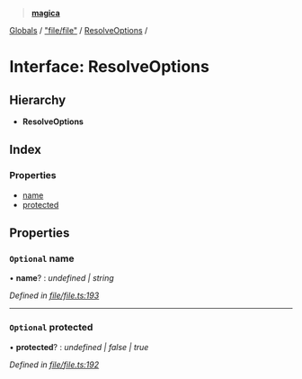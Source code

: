 > **[magica](../README.md)**

[Globals](../README.md) / ["file/file"](../modules/_file_file_.md) / [ResolveOptions](_file_file_.resolveoptions.md) /

# Interface: ResolveOptions

## Hierarchy

* **ResolveOptions**

## Index

### Properties

* [name](_file_file_.resolveoptions.md#optional-name)
* [protected](_file_file_.resolveoptions.md#optional-protected)

## Properties

### `Optional` name

• **name**? : *undefined | string*

*Defined in [file/file.ts:193](https://github.com/cancerberoSgx/magica/blob/c5226cf/src/file/file.ts#L193)*

___

### `Optional` protected

• **protected**? : *undefined | false | true*

*Defined in [file/file.ts:192](https://github.com/cancerberoSgx/magica/blob/c5226cf/src/file/file.ts#L192)*